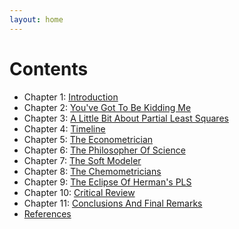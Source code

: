 ```yaml
---
layout: home
---
```


# Contents

- Chapter 1: [Introduction](chapter1.html)
- Chapter 2: [You've Got To Be Kidding Me](chapter2.html)
- Chapter 3: [A Little Bit About Partial Least Squares](chapter3.html)
- Chapter 4: [Timeline](chapter4.html)
- Chapter 5: [The Econometrician](chapter5.html)
- Chapter 6: [The Philosopher Of Science](chapter6.html)
- Chapter 7: [The Soft Modeler](chapter7.html)
- Chapter 8: [The Chemometricians](chapter8.html)
- Chapter 9: [The Eclipse Of Herman's PLS](chapter9.html)
- Chapter 10: [Critical Review](chapter10.html)
- Chapter 11: [Conclusions And Final Remarks](chapter11.html)
- [References](references.html)

